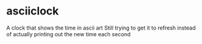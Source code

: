 # asciiclock
A clock that shows the time in ascii art
Still trying to get it to refresh instead of actually printing out the new time each second
